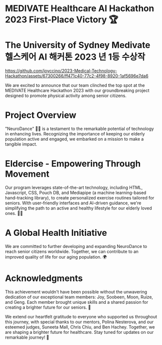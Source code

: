 # MEDIVATE Healthcare AI Hackathon 2023 First-Place Victory 🏆 <br>
# The University of Sydney Medivate 헬스케어 AI 해커톤 2023 년 1등 수상작

https://github.com/joyccino/2023-Medical-Technology-Hackathon/assets/67300266/ff471c40-77c2-4f98-8920-1af5696e7da6

We are excited to announce that our team clinched the top spot at the MEDIVATE Healthcare Hackathon 2023 with our groundbreaking project designed to promote physical activity among senior citizens.

# Project Overview

"NeuroDance" 🕺💃 is a testament to the remarkable potential of technology in enhancing lives. Recognizing the importance of keeping our elderly population active and engaged, we embarked on a mission to make a tangible impact.

# Eldercise - Empowering Through Movement

Our program leverages state-of-the-art technology, including HTML, Javascript, CSS, Pouch DB, and Mediapipe (a machine learning-based hand-tracking library), to create personalized exercise routines tailored for seniors. With user-friendly interfaces and AI-driven guidance, we're simplifying the path to an active and healthy lifestyle for our elderly loved ones. 🏋️‍♀️

# A Global Health Initiative

We are committed to further developing and expanding NeuroDance to reach senior citizens worldwide. Together, we can contribute to an improved quality of life for our aging population. 🌍

# Acknowledgments

This achievement wouldn't have been possible without the unwavering dedication of our exceptional team members: Joy, Soobeen, Moon, Ruize, and Geng. Each member brought unique skills and a shared passion for creating a brighter future for our seniors. 🙌

We extend our heartfelt gratitude to everyone who supported us throughout this journey, with special thanks to our mentors, Polina Nesterova, and our esteemed judges, Suneeta Mall, Chris Chiu, and Ben Hachey. Together, we are shaping a brighter future for healthcare. Stay tuned for updates on our remarkable journey! 🌟
